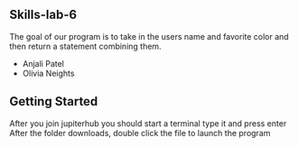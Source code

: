 ## Skills-lab-6

The goal of our program  is to take in the users name and favorite color and then return a statement combining them.

* Anjali Patel
* Olivia Neights

## Getting Started
After you join jupiterhub you should start a terminal
type it and press enter
After the folder downloads, double click the file to launch the program
